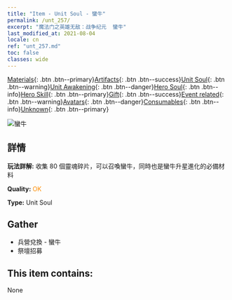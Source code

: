 ```yaml
---
title: "Item - Unit Soul - 蠻牛"
permalink: /unt_257/
excerpt: "魔法门之英雄无敌：战争纪元  蠻牛"
last_modified_at: 2021-08-04
locale: cn
ref: "unt_257.md"
toc: false
classes: wide
---
```

 [Materials](/ItemsCN/){: .btn .btn--primary}[Artifacts](/ItemsCN/Artifacts/){: .btn .btn--success}[Unit Soul](/ItemsCN/UnitSoul/){: .btn .btn--warning}[Unit Awakening](/ItemsCN/UnitAwakening/){: .btn .btn--danger}[Hero Soul](/ItemsCN/HeroSoul/){: .btn .btn--info}[Hero Skill](/ItemsCN/HeroSkill/){: .btn .btn--primary}[Gift](/ItemsCN/Gift/){: .btn .btn--success}[Event related](/ItemsCN/Events/){: .btn .btn--warning}[Avatars](/ItemsCN/Avatars/){: .btn .btn--danger}[Consumables](/ItemsCN/Consumables/){: .btn .btn--info}[Unknown](/ItemsCN/Unknown/){: .btn .btn--primary}

 ![蠻牛](/images/u/ti_manniu.jpg)

## 詳情
 **玩法詳解:** 收集 80 個靈魂碎片，可以召喚蠻牛，同時也是蠻牛升星進化的必備材料

 **Quality:** <span style="color: #FF8C00">OK</span>

 **Type:** Unit Soul

## Gather

*    兵營兌換 - 蠻牛 
*    祭壇招募 

## This item contains:

  None

